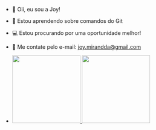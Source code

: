 - 💜 Oii, eu sou a Joy!
- 🌱 Estou aprendendo sobre comandos do Git
- 💻 Estou procurando por uma oportunidade melhor!
- 📲 Me contate pelo e-mail: joy.mirandda@gmail.com

- <div>
  <a href="https://github.com/joymirandda">
  <img height="180cm" src="https://github-readme-stats.vercel.app/api?username=joymirandda&show_icons=true&theme=purple&include_all_commits=true&count_private=true"/>
  <img height="180cm" src="https://github-readme-stats.vercel.app/api/top-langs/?username=joymirandda&layout=compact&langs_count=16&theme=dark"/>
</div>

